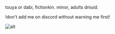 touya or dabi, fictionkin. minor, adults dniuid.

!don't add me on discord without warning me first!

![alt](https://wilardo.crd.co/assets/images/gallery07/a58b6e60_original.png?v=770dec35)
<!---
touyaoi/touyaoi is a ✨ special ✨ repository because its `README.md` (this file) appears on your GitHub profile.
You can click the Preview link to take a look at your changes.
--->
